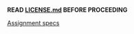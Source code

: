 

**READ [LICENSE.md](LICENSE.md) BEFORE PROCEEDING**

[Assignment specs](https://sites.ualberta.ca/~denilson/cmput391-winter-2019-programming-project-part-3.html)

